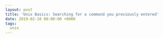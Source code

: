 ```yaml
---
layout: post
title: 'Unix Basics: Searching for a command you previously entered'
date: 2019-02-10 00:00:00 +0000
tags:
  unix
---
```


<!--

wordpress steps
create wordpress site
set urls using https and wp-config.php
install ssl certificate
Everything else


https://gist.github.com/harryfinn/e36e41cdbfba5a6e1d69d6498a4fc5ee
(See also: [`kebab-case`](https://en.wikipedia.org/wiki/Letter_case#Special_case_styles),
[`SCREAMING_SNAKE_CASE`](https://github.com/rubocop-hq/rubocop/blob/4a0d6361d0065ca16ba19bdf3b3d6c4623e14adc/lib/rubocop/cop/naming/constant_name.rb#L7).)
-->
